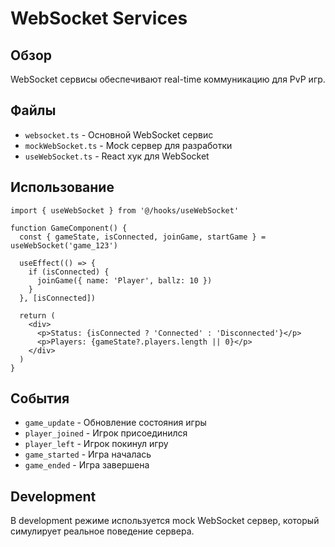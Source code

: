 # WebSocket Services

## Обзор

WebSocket сервисы обеспечивают real-time коммуникацию для PvP игр.

## Файлы

- `websocket.ts` - Основной WebSocket сервис
- `mockWebSocket.ts` - Mock сервер для разработки
- `useWebSocket.ts` - React хук для WebSocket

## Использование

```tsx
import { useWebSocket } from '@/hooks/useWebSocket'

function GameComponent() {
  const { gameState, isConnected, joinGame, startGame } = useWebSocket('game_123')
  
  useEffect(() => {
    if (isConnected) {
      joinGame({ name: 'Player', ballz: 10 })
    }
  }, [isConnected])
  
  return (
    <div>
      <p>Status: {isConnected ? 'Connected' : 'Disconnected'}</p>
      <p>Players: {gameState?.players.length || 0}</p>
    </div>
  )
}
```

## События

- `game_update` - Обновление состояния игры
- `player_joined` - Игрок присоединился
- `player_left` - Игрок покинул игру
- `game_started` - Игра началась
- `game_ended` - Игра завершена

## Development

В development режиме используется mock WebSocket сервер, который симулирует реальное поведение сервера.